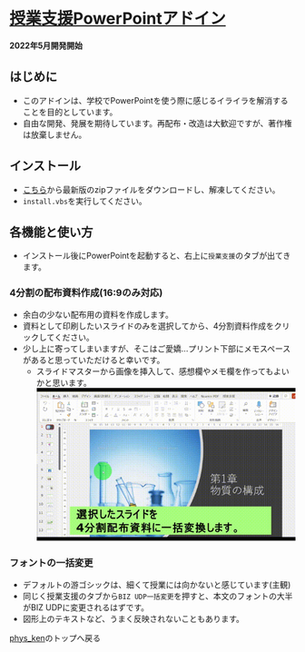 # [授業支援PowerPointアドイン](https://phys-ken.github.io/pptxAddIn_ForSchool/)
**2022年5月開発開始**

## はじめに
* このアドインは、学校でPowerPointを使う際に感じるイライラを解消することを目的としています。
* 自由な開発、発展を期待しています。再配布・改造は大歓迎ですが、著作権は放棄しません。

## インストール
* [こちら](https://github.com/phys-ken/pptxAddIn_ForSchool/releases)から最新版のzipファイルをダウンロードし、解凍してください。
* `install.vbs`を実行してください。

## 各機能と使い方
* インストール後にPowerPointを起動すると、右上に`授業支援`のタブが出てきます。

### 4分割の配布資料作成(16:9のみ対応)
* 余白の少ない配布用の資料を作成します。
* 資料として印刷したいスライドのみを選択してから、4分割資料作成をクリックしてください。
* 少し上に寄ってしまいますが、そこはご愛嬌...プリント下部にメモスペースがあると思っていただけると幸いです。
  * スライドマスターから画像を挿入して、感想欄やメモ欄を作ってもよいかと思います。 
![アドインの使い方](files/アドイン使い方.gif)


### フォントの一括変更
* デフォルトの游ゴシックは、細くて授業には向かないと感じています(主観)
* 同じく授業支援のタブから`BIZ UDP一括変更`を押すと、本文のフォントの大半がBIZ UDPに変更されるはずです。
* 図形上のテキストなど、うまく反映されないこともあります。


[phys_ken](https://phys-ken.github.io/phys-ken/)のトップへ戻る
